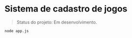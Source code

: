 <h1> Sistema de cadastro de jogos </h1>

> Status do projeto: Em desenvolvimento.

```
node app.js
```
